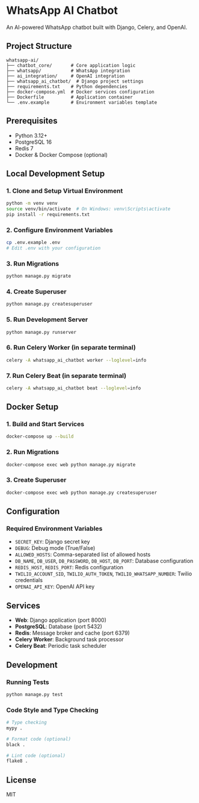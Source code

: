 # WhatsApp AI Chatbot

An AI-powered WhatsApp chatbot built with Django, Celery, and OpenAI.

## Project Structure

```
whatsapp-ai/
├── chatbot_core/       # Core application logic
├── whatsapp/           # WhatsApp integration
├── ai_integration/     # OpenAI integration
├── whatsapp_ai_chatbot/  # Django project settings
├── requirements.txt    # Python dependencies
├── docker-compose.yml  # Docker services configuration
├── Dockerfile          # Application container
└── .env.example        # Environment variables template
```

## Prerequisites

- Python 3.12+
- PostgreSQL 16
- Redis 7
- Docker & Docker Compose (optional)

## Local Development Setup

### 1. Clone and Setup Virtual Environment

```bash
python -m venv venv
source venv/bin/activate  # On Windows: venv\Scripts\activate
pip install -r requirements.txt
```

### 2. Configure Environment Variables

```bash
cp .env.example .env
# Edit .env with your configuration
```

### 3. Run Migrations

```bash
python manage.py migrate
```

### 4. Create Superuser

```bash
python manage.py createsuperuser
```

### 5. Run Development Server

```bash
python manage.py runserver
```

### 6. Run Celery Worker (in separate terminal)

```bash
celery -A whatsapp_ai_chatbot worker --loglevel=info
```

### 7. Run Celery Beat (in separate terminal)

```bash
celery -A whatsapp_ai_chatbot beat --loglevel=info
```

## Docker Setup

### 1. Build and Start Services

```bash
docker-compose up --build
```

### 2. Run Migrations

```bash
docker-compose exec web python manage.py migrate
```

### 3. Create Superuser

```bash
docker-compose exec web python manage.py createsuperuser
```

## Configuration

### Required Environment Variables

- `SECRET_KEY`: Django secret key
- `DEBUG`: Debug mode (True/False)
- `ALLOWED_HOSTS`: Comma-separated list of allowed hosts
- `DB_NAME`, `DB_USER`, `DB_PASSWORD`, `DB_HOST`, `DB_PORT`: Database configuration
- `REDIS_HOST`, `REDIS_PORT`: Redis configuration
- `TWILIO_ACCOUNT_SID`, `TWILIO_AUTH_TOKEN`, `TWILIO_WHATSAPP_NUMBER`: Twilio credentials
- `OPENAI_API_KEY`: OpenAI API key

## Services

- **Web**: Django application (port 8000)
- **PostgreSQL**: Database (port 5432)
- **Redis**: Message broker and cache (port 6379)
- **Celery Worker**: Background task processor
- **Celery Beat**: Periodic task scheduler

## Development

### Running Tests

```bash
python manage.py test
```

### Code Style and Type Checking

```bash
# Type checking
mypy .

# Format code (optional)
black .

# Lint code (optional)
flake8 .
```

## License

MIT